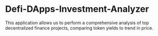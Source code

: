 # Defi-DApps-Investment-Analyzer
This application allows us to perform a comprehensive analysis of top decentralized finance projects, comparing token yields to trend in price. 
